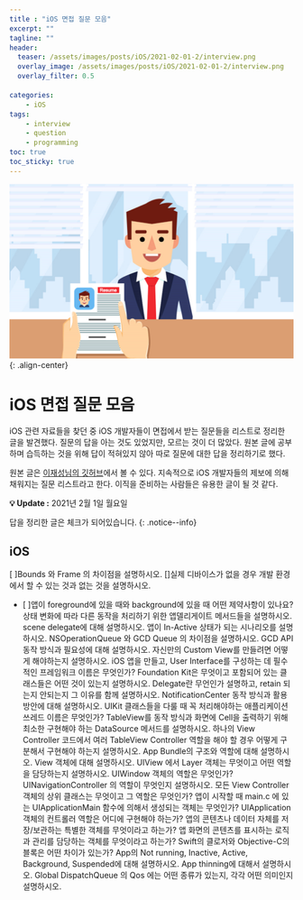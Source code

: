 ```yaml
---
title : "iOS 면접 질문 모음"
excerpt: ""
tagline: ""
header:
  teaser: /assets/images/posts/iOS/2021-02-01-2/interview.png
  overlay_image: /assets/images/posts/iOS/2021-02-01-2/interview.png
  overlay_filter: 0.5
  
categories:
    - iOS
tags:
    - interview
    - question
    - programming
toc: true
toc_sticky: true
---
```


![interview](/assets/images/posts/iOS/2021-02-01-2/interview.png){: .align-center}

# iOS 면접 질문 모음

iOS 관련 자료들을 찾던 중 iOS 개발자들이 면접에서 받는 질문들을 리스트로 정리한 글을 발견했다. 질문의 답을 아는 것도 있었지만, 모르는 것이 더 많았다. 원본 글에 공부하며 습득하는 것을 위해 답이 적혀있지 않아 따로 질문에 대한 답을 정리하기로 했다.

원본 글은 [이재성님의 깃허브](https://github.com/JeaSungLEE/iOSInterviewquestions)에서 볼 수 있다. 지속적으로 iOS 개발자들의 제보에 의해 채워지는 질문 리스트라고 한다. 이직을 준비하는 사람들은 유용한 글이 될 것 같다. 

**💡 Update :**
2021년 2월 1일 월요일

답을 정리한 글은 체크가 되어있습니다.
{: .notice--info}

## iOS
[ ]Bounds 와 Frame 의 차이점을 설명하시오.
[]실제 디바이스가 없을 경우 개발 환경에서 할 수 있는 것과 없는 것을 설명하시오.
- [ ]앱이 foreground에 있을 때와 background에 있을 때 어떤 제약사항이 있나요?
상태 변화에 따라 다른 동작을 처리하기 위한 앱델리게이트 메서드들을 설명하시오.
scene delegate에 대해 설명하시오.
앱이 In-Active 상태가 되는 시나리오를 설명하시오.
NSOperationQueue 와 GCD Queue 의 차이점을 설명하시오.
GCD API 동작 방식과 필요성에 대해 설명하시오.
자신만의 Custom View를 만들려면 어떻게 해야하는지 설명하시오.
iOS 앱을 만들고, User Interface를 구성하는 데 필수적인 프레임워크 이름은 무엇인가?
Foundation Kit은 무엇이고 포함되어 있는 클래스들은 어떤 것이 있는지 설명하시오.
Delegate란 무언인가 설명하고, retain 되는지 안되는지 그 이유를 함께 설명하시오.
NotificationCenter 동작 방식과 활용 방안에 대해 설명하시오.
UIKit 클래스들을 다룰 때 꼭 처리해야하는 애플리케이션 쓰레드 이름은 무엇인가?
TableView를 동작 방식과 화면에 Cell을 출력하기 위해 최소한 구현해야 하는 DataSource 메서드를 설명하시오.
하나의 View Controller 코드에서 여러 TableView Controller 역할을 해야 할 경우 어떻게 구분해서 구현해야 하는지 설명하시오.
App Bundle의 구조와 역할에 대해 설명하시오.
View 객체에 대해 설명하시오.
UIView 에서 Layer 객체는 무엇이고 어떤 역할을 담당하는지 설명하시오.
UIWindow 객체의 역할은 무엇인가?
UINavigationController 의 역할이 무엇인지 설명하시오.
모든 View Controller 객체의 상위 클래스는 무엇이고 그 역할은 무엇인가?
앱이 시작할 때 main.c 에 있는 UIApplicationMain 함수에 의해서 생성되는 객체는 무엇인가?
UIApplication 객체의 컨트롤러 역할은 어디에 구현해야 하는가?
앱의 콘텐츠나 데이터 자체를 저장/보관하는 특별한 객체를 무엇이라고 하는가?
앱 화면의 콘텐츠를 표시하는 로직과 관리를 담당하는 객체를 무엇이라고 하는가?
Swift의 클로저와 Objective-C의 블록은 어떤 차이가 있는가?
App의 Not running, Inactive, Active, Background, Suspended에 대해 설명하시오.
App thinning에 대해서 설명하시오.
Global DispatchQueue 의 Qos 에는 어떤 종류가 있는지, 각각 어떤 의미인지 설명하시오.

